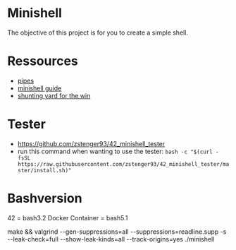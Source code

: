 # Minishell
The objective of this project is for you to create a simple shell.

# Ressources
- [pipes](https://reactive.so/post/42-a-comprehensive-guide-to-pipex)
- [minishell guide](https://achrafbelarif.medium.com/42cursus-minishell-29cd25f972e6)
- [shunting yard for the win](https://somethingorotherwhatever.com/shunting-yard-animation/)

# Tester
- https://github.com/zstenger93/42_minishell_tester
- run this command when wanting to use the tester: `bash -c "$(curl -fsSL https://raw.githubusercontent.com/zstenger93/42_minishell_tester/master/install.sh)"` 

# Bashversion
42 = bash3.2
Docker Container = bash5.1

make && valgrind --gen-suppressions=all --suppressions=readline.supp -s --leak-check=full --show-leak-kinds=all --track-origins=yes ./minishell
